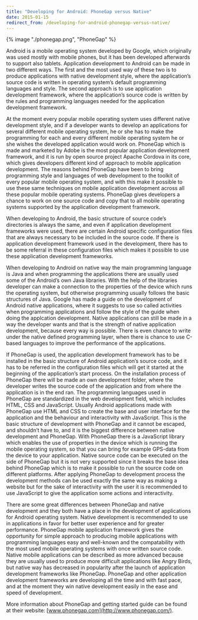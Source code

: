 ```yaml
---
title: "Developing for Android: PhoneGap versus Native"
date: 2015-01-15
redirect_from: /developing-for-android-phonegap-versus-native/
---
```

{% image "./phonegap.png", "PhoneGap" %}

Android is a mobile operating system developed by Google, which originally was used mostly with mobile phones, but it has been developed afterwards to support also tablets. Application development to Android can be made in two different ways. The first and the most used way of these two is to produce applications with native development style, where the application’s source code is written in operating system’s default programming languages and style. The second approach is to use application development framework, where the application’s source code is written by the rules and programming languages needed for the application development framework.

At the moment every popular mobile operating system uses different native development style, and if a developer wants to develop an applications for several different mobile operating system, he or she has to make the programming for each and every different mobile operating system he or she wishes the developed application would work on. PhoneGap which is made and marketed by Adobe is the most popular application development framework, and it is run by open source project Apache Cordova in its core, which gives developers different kind of approach to mobile application development. The reasons behind PhoneGap have been to bring programming style and languages of web development to the toolkit of every popular mobile operating system, and with this make it possible to use these same techniques on mobile application development across all these popular mobile operating systems. PhoneGap gives developers a chance to work on one source code and copy that to all mobile operating systems supported by the application development framework.

When developing to Android, the basic structure of source code’s directories is always the same, and even if application development frameworks were used, there are certain Android specific configuration files that are always necessary to be included in the source code. If there is application development framework used in the development, there has to be some referral in these configuration files which makes it possible to use these application development frameworks.

When developing to Android on native way the main programming language is Java and when programming the applications there are usually used some of the Android’s own Java libraries. With the help of the libraries developer can make a connection to the properties of the device which runs the operating system, but otherwise programming usually follows the basic structures of Java. Google has made a guide on the development of Android native applications, where it suggests to use so called activities when programming applications and follow the style of the guide when doing the applcation development. Native applications can still be made in a way the developer wants and that is the strength of native application development, because every way is possible. There is even chance to write under the native defined programming layer, when there is chance to use C-based languages to improve the performance of the applications.

If PhoneGap is used, the application development framework has to be installed in the basic structure of Android application’s source code, and it has to be referred in the configuration files which will get it started at the beginning of the application’s start process. On the installation process of PhoneGap there will be made an own development folder, where the developer writes the source code of the application and from where the application is in the end ran. The programming languages used in PhoneGap are standardized in the web development field, which includes HTML, CSS and JavaScript. Usually Android applications made with PhoneGap use HTML and CSS to create the base and user interface for the application and the behaviour and interactivity with JavaScript. This is the basic structure of development with PhoneGap and it cannot be escaped, and shouldn’t have to, and it is the biggest difference between native development and PhoneGap. With PhoneGap there is a JavaScript library which enables the use of properties in the device which is running the mobile operating system, so that you can bring for example GPS-data from the device to your application. Native source code can be executed on the side of PhoneGap but it is not very supported since it breaks the base idea behind PhoneGap which is to make it possible to run the source code on different platforms. After applying PhoneGap to development process the development methods can be used exactly the same way as making a website but for the sake of interactivity with the user it is recommended to use JavaScript to give the application some actions and interactivity.

There are some great differences between PhoneGap and native development and they both have a place in the development of applications for Android operating system. Native development is recommended to use in applications in favor for better user experience and for greater performance. PhoneGap mobile application framework gives the opportunity for simple approach to producing mobile applications with programming languages easy and well-known and the compatability with the most used mobile operating systems with once written source code. Native mobile applications can be described as more advanced because they are usually used to produce more difficult applications like Angry Birds, but native way has decreased in popularity after the launch of application development frameworks like PhoneGap. PhoneGap and other application development frameworks are developing all the time and with fast pace, and at the moment they win native development easily in the ease and speed of development.

More information about PhoneGap and getting started guide can be found at their website: [www.phonegap.com](http://www.phonegap.com/).